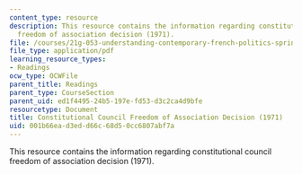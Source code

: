 ```yaml
---
content_type: resource
description: This resource contains the information regarding constitutional council
  freedom of association decision (1971).
file: /courses/21g-053-understanding-contemporary-french-politics-spring-2014/001b66ead3edd66c68d50cc6807abf7a_MIT21G_053S14_Constitu.pdf
file_type: application/pdf
learning_resource_types:
- Readings
ocw_type: OCWFile
parent_title: Readings
parent_type: CourseSection
parent_uid: ed1f4495-24b5-197e-fd53-d3c2ca4d9bfe
resourcetype: Document
title: Constitutional Council Freedom of Association Decision (1971)
uid: 001b66ea-d3ed-d66c-68d5-0cc6807abf7a
---
```

This resource contains the information regarding constitutional council freedom of association decision (1971).

